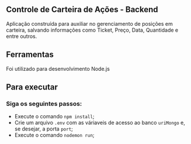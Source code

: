 ## Controle de Carteira de Ações - Backend
Aplicação construída para auxiliar no gerenciamento de posições em carteira, 
salvando informações como Ticket, Preço, Data, Quantidade e entre outros.

## Ferramentas 
Foi utilizado para desenvolvimento Node.js

## Para executar  
### Siga os seguintes passos:  
- Execute o comando `npm install`;
- Crie um arquivo `.env` com as váriaveis de acesso ao banco `uriMongo` e, se desejar, a porta `port`;
- Execute o comando `nodemon run`;